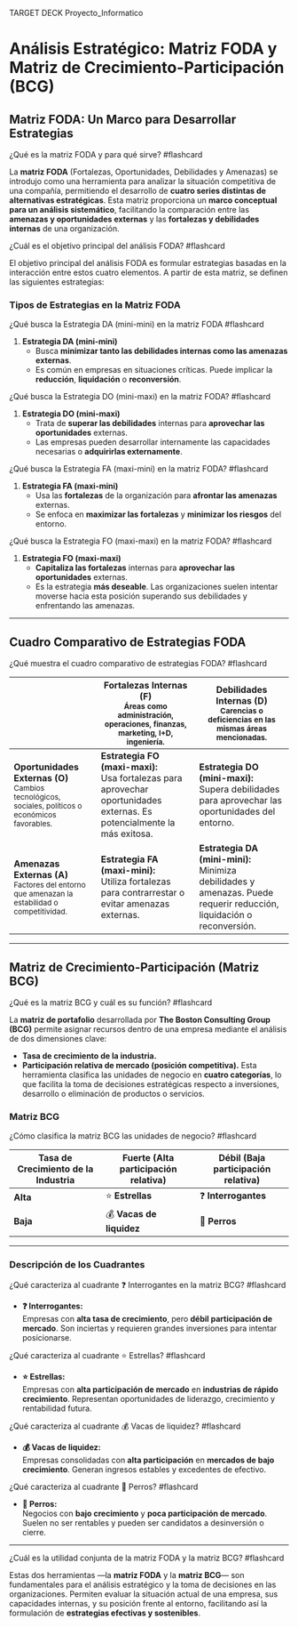 TARGET DECK
Proyecto_Informatico

# **Análisis Estratégico: Matriz FODA y Matriz de Crecimiento-Participación (BCG)**

## **Matriz FODA: Un Marco para Desarrollar Estrategias**

¿Qué es la matriz FODA y para qué sirve? #flashcard

La **matriz FODA** (Fortalezas, Oportunidades, Debilidades y Amenazas) se introdujo como una herramienta para analizar la situación competitiva de una compañía, permitiendo el desarrollo de **cuatro series distintas de alternativas estratégicas**. Esta matriz proporciona un **marco conceptual para un análisis sistemático**, facilitando la comparación entre las **amenazas y oportunidades externas** y las **fortalezas y debilidades internas** de una organización.
<!--ID: 1749355494144-->


¿Cuál es el objetivo principal del análisis FODA? #flashcard

El objetivo principal del análisis FODA es formular estrategias basadas en la interacción entre estos cuatro elementos. A partir de esta matriz, se definen las siguientes estrategias:
<!--ID: 1749355597555-->


### **Tipos de Estrategias en la Matriz FODA**

¿Qué busca la Estrategia DA (mini-mini) en la matriz FODA #flashcard

1. **Estrategia DA (mini-mini)**  
   - Busca **minimizar tanto las debilidades internas como las amenazas externas**.  
   - Es común en empresas en situaciones críticas. Puede implicar la **reducción**, **liquidación** o **reconversión**.
<!--ID: 1749355686029-->



¿Qué busca la Estrategia DO (mini-maxi) en la matriz FODA? #flashcard

1. **Estrategia DO (mini-maxi)**  
   - Trata de **superar las debilidades** internas para **aprovechar las oportunidades** externas.  
   - Las empresas pueden desarrollar internamente las capacidades necesarias o **adquirirlas externamente**.
<!--ID: 1749355695031-->


¿Qué busca la Estrategia FA (maxi-mini) en la matriz FODA? #flashcard

1. **Estrategia FA (maxi-mini)**  
   - Usa las **fortalezas** de la organización para **afrontar las amenazas** externas.  
   - Se enfoca en **maximizar las fortalezas** y **minimizar los riesgos** del entorno.
<!--ID: 1749355708755-->



¿Qué busca la Estrategia FO (maxi-maxi) en la matriz FODA? #flashcard

1. **Estrategia FO (maxi-maxi)**  
   - **Capitaliza las fortalezas** internas para **aprovechar las oportunidades** externas.  
   - Es la estrategia **más deseable**. Las organizaciones suelen intentar moverse hacia esta posición superando sus debilidades y enfrentando las amenazas.
<!--ID: 1749355724029-->


---

## **Cuadro Comparativo de Estrategias FODA**
¿Qué muestra el cuadro comparativo de estrategias FODA? #flashcard

|                                                                                                                 | **Fortalezas Internas (F)**<br><sub>Áreas como administración, operaciones, finanzas, marketing, I+D, ingeniería.</sub>    | **Debilidades Internas (D)**<br><sub>Carencias o deficiencias en las mismas áreas mencionadas.</sub>                     |
| --------------------------------------------------------------------------------------------------------------- | -------------------------------------------------------------------------------------------------------------------------- | ------------------------------------------------------------------------------------------------------------------------ |
| **Oportunidades Externas (O)**<br><sub>Cambios tecnológicos, sociales, políticos o económicos favorables.</sub> | **Estrategia FO (maxi-maxi):**<br>Usa fortalezas para aprovechar oportunidades externas. Es potencialmente la más exitosa. | **Estrategia DO (mini-maxi):**<br>Supera debilidades para aprovechar las oportunidades del entorno.                      |
| **Amenazas Externas (A)**<br><sub>Factores del entorno que amenazan la estabilidad o competitividad.</sub>      | **Estrategia FA (maxi-mini):**<br>Utiliza fortalezas para contrarrestar o evitar amenazas externas.                        | **Estrategia DA (mini-mini):**<br>Minimiza debilidades y amenazas. Puede requerir reducción, liquidación o reconversión. |
<!--ID: 1749355742829-->


---

## **Matriz de Crecimiento-Participación (Matriz BCG)**
¿Qué es la matriz BCG y cuál es su función? #flashcard


La **matriz de portafolio** desarrollada por **The Boston Consulting Group (BCG)** permite asignar recursos dentro de una empresa mediante el análisis de dos dimensiones clave:
- **Tasa de crecimiento de la industria.**
- **Participación relativa de mercado (posición competitiva).**
Esta herramienta clasifica las unidades de negocio en **cuatro categorías**, lo que facilita la toma de decisiones estratégicas respecto a inversiones, desarrollo o eliminación de productos o servicios.
<!--ID: 1749356067181-->


### **Matriz BCG**
¿Cómo clasifica la matriz BCG las unidades de negocio? #flashcard

| **Tasa de Crecimiento de la Industria** | **Fuerte (Alta participación relativa)** | **Débil (Baja participación relativa)** |
|----------------------------------------|------------------------------------------|-----------------------------------------|
| **Alta**                               | ⭐ **Estrellas**                          | ❓ **Interrogantes**                     |
| **Baja**                               | 💰 **Vacas de liquidez**                 | 🐶 **Perros**                            |
<!--ID: 1749356270620-->


---

### **Descripción de los Cuadrantes**

¿Qué caracteriza al cuadrante ❓ Interrogantes en la matriz BCG? #flashcard


- **❓ Interrogantes:**  
  Empresas con **alta tasa de crecimiento**, pero **débil participación de mercado**. Son inciertas y requieren grandes inversiones para intentar posicionarse.
<!--ID: 1749356321919-->


¿Qué caracteriza al cuadrante ⭐ Estrellas? #flashcard


- **⭐ Estrellas:**  
  Empresas con **alta participación de mercado** en **industrias de rápido crecimiento**. Representan oportunidades de liderazgo, crecimiento y rentabilidad futura.
<!--ID: 1749356321983-->


¿Qué caracteriza al cuadrante 💰 Vacas de liquidez? #flashcard


- **💰 Vacas de liquidez:**  
  Empresas consolidadas con **alta participación** en **mercados de bajo crecimiento**. Generan ingresos estables y excedentes de efectivo.
<!--ID: 1749356322025-->


¿Qué caracteriza al cuadrante 🐶 Perros? #flashcard


- **🐶 Perros:**  
  Negocios con **bajo crecimiento** y **poca participación de mercado**. Suelen no ser rentables y pueden ser candidatos a desinversión o cierre.
<!--ID: 1749356322075-->


---
¿Cuál es la utilidad conjunta de la matriz FODA y la matriz BCG? #flashcard


Estas dos herramientas —la **matriz FODA** y la **matriz BCG**— son fundamentales para el análisis estratégico y la toma de decisiones en las organizaciones. Permiten evaluar la situación actual de una empresa, sus capacidades internas, y su posición frente al entorno, facilitando así la formulación de **estrategias efectivas y sostenibles**.
<!--ID: 1749356341236-->

